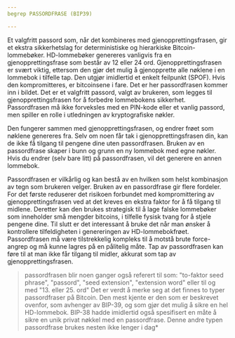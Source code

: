 ```yaml
---
begrep PASSORDFRASE (BIP39)

---
```

Et valgfritt passord som, når det kombineres med gjenopprettingsfrasen, gir et ekstra sikkerhetslag for deterministiske og hierarkiske Bitcoin-lommebøker. HD-lommebøker genereres vanligvis fra en gjenopprettingsfrase som består av 12 eller 24 ord. Gjenopprettingsfrasen er svært viktig, ettersom den gjør det mulig å gjenopprette alle nøklene i en lommebok i tilfelle tap. Den utgjør imidlertid et enkelt feilpunkt (SPOF). Hvis den kompromitteres, er bitcoinsene i fare. Det er her passordfrasen kommer inn i bildet. Det er et valgfritt passord, valgt av brukeren, som legges til gjenopprettingsfrasen for å forbedre lommebokens sikkerhet. Passordfrasen må ikke forveksles med en PIN-kode eller et vanlig passord, men spiller en rolle i utledningen av kryptografiske nøkler.

Den fungerer sammen med gjenopprettingsfrasen, og endrer frøet som nøklene genereres fra. Selv om noen får tak i gjenopprettingsfrasen din, kan de ikke få tilgang til pengene dine uten passordfrasen. Bruken av en passordfrase skaper i bunn og grunn en ny lommebok med egne nøkler. Hvis du endrer (selv bare litt) på passordfrasen, vil det generere en annen lommebok.

Passordfrasen er vilkårlig og kan bestå av en hvilken som helst kombinasjon av tegn som brukeren velger. Bruken av en passordfrase gir flere fordeler. For det første reduserer det risikoen forbundet med kompromittering av gjenopprettingsfrasen ved at det kreves en ekstra faktor for å få tilgang til midlene. Deretter kan den brukes strategisk til å lage falske lommebøker som inneholder små mengder bitcoins, i tilfelle fysisk tvang for å stjele pengene dine. Til slutt er det interessant å bruke det når man ønsker å kontrollere tilfeldigheten i genereringen av HD-lommebokfrøet. Passordfrasen må være tilstrekkelig kompleks til å motstå brute force-angrep og må kunne lagres på en pålitelig måte. Tap av passordfrasen kan føre til at man ikke får tilgang til midler, akkurat som tap av gjenopprettingsfrasen.

> passordfrasen blir noen ganger også referert til som: "to-faktor seed phrase", "passord", "seed extension", "extension word" eller til og med "13. eller 25. ord" Det er verdt å merke seg at det finnes to typer passordfraser på Bitcoin. Den mest kjente er den som er beskrevet ovenfor, som avhenger av BIP-39, og som gjør det mulig å sikre en hel HD-lommebok. BIP-38 hadde imidlertid også spesifisert en måte å sikre en unik privat nøkkel med en passordfrase. Denne andre typen passordfrase brukes nesten ikke lenger i dag*